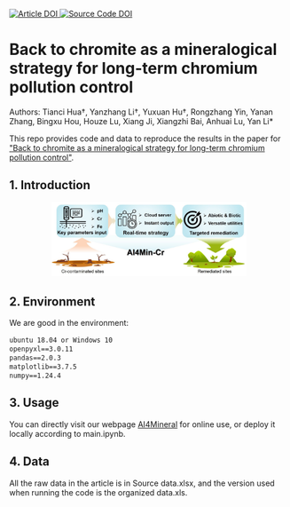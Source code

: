 <p>
 <a href="https://doi.org/10.1038/s41467-025-57300-z">
     <img alt="Article DOI" src="https://img.shields.io/badge/DOI-doi-organge.svg?style=plastic">
 </a>
   <a href="https://doi.org/10.5281/zenodo.14744274">
     <img alt="Source Code DOI" src="https://zenodo.org/badge/DOI/10.5281/zenodo.7709844.svg">
 </a>
 
# Back to chromite as a mineralogical strategy for long-term chromium pollution control
Authors: Tianci Hua†, Yanzhang Li†, Yuxuan Hu†, Rongzhang Yin, Yanan Zhang, Bingxu Hou, Houze Lu, Xiang Ji, Xiangzhi Bai, Anhuai Lu, Yan Li*


This repo provides code and data to reproduce the results in the paper for ["Back to chromite as a mineralogical strategy for long-term chromium pollution control"](https://doi.org/10.1038/s41467-025-57300-z).

## 1. Introduction
<div align="center">
  <img src="introduction.jpg" width=70% />
</div>

## 2. Environment
We are good in the environment:
```
ubuntu 18.04 or Windows 10
openpyxl==3.0.11
pandas==2.0.3  
matplotlib==3.7.5  
numpy==1.24.4
```
## 3. Usage
You can directly visit our webpage [AI4Mineral](http://cr.ai4mineral.com/) for online use, or deploy it locally according to main.ipynb.

## 4. Data
All the raw data in the article is in Source data.xlsx, and the version used when running the code is the organized data.xls.



